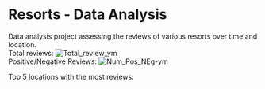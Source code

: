 # Resorts - Data Analysis
Data analysis project assessing the reviews of various resorts over time and location.
<br>
Total reviews:
![Total_review_ym](https://user-images.githubusercontent.com/68558063/152116897-16862fc7-3570-4fec-882e-fcc16b61059c.jpg)
<br>
Positive/Negative Reviews:
![Num_Pos_NEg-ym](https://user-images.githubusercontent.com/68558063/152116875-1ca3a68f-b04c-4d72-b835-a89ca90b7079.jpg)

Top 5 locations with the most reviews:
